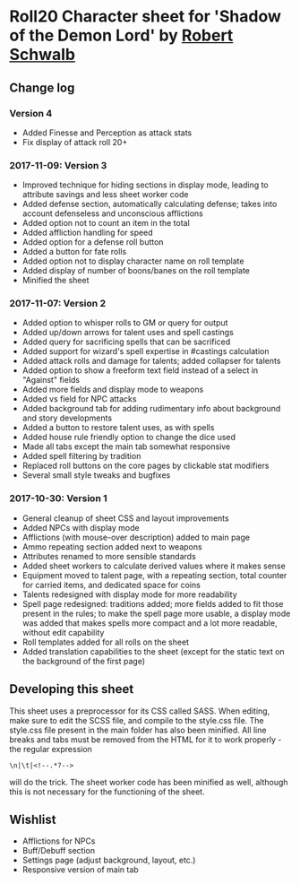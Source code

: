 # Roll20 Character sheet for 'Shadow of the Demon Lord' by [Robert Schwalb](http://schwalbentertainment.com)

## Change log
### Version 4
* Added Finesse and Perception as attack stats
* Fix display of attack roll 20+

### 2017-11-09: Version 3
* Improved technique for hiding sections in display mode, leading to attribute savings and less sheet worker code
* Added defense section, automatically calculating defense; takes into account defenseless and unconscious afflictions
* Added option not to count an item in the total
* Added affliction handling for speed
* Added option for a defense roll button
* Added a button for fate rolls
* Added option not to display character name on roll template
* Added display of number of boons/banes on the roll template
* Minified the sheet

### 2017-11-07: Version 2
* Added option to whisper rolls to GM or query for output
* Added up/down arrows for talent uses and spell castings
* Added query for sacrificing spells that can be sacrificed
* Added support for wizard's spell expertise in #castings calculation
* Added attack rolls and damage for talents; added collapser for talents
* Added option to show a freeform text field instead of a select in "Against" fields
* Added more fields and display mode to weapons
* Added vs field for NPC attacks
* Added background tab for adding rudimentary info about background and story developments
* Added a button to restore talent uses, as with spells
* Added house rule friendly option to change the dice used
* Made all tabs except the main tab somewhat responsive
* Added spell filtering by tradition
* Replaced roll buttons on the core pages by clickable stat modifiers
* Several small style tweaks and bugfixes

### 2017-10-30: Version 1
* General cleanup of sheet CSS and layout improvements
* Added NPCs with display mode
* Afflictions (with mouse-over description) added to main page
* Ammo repeating section added next to weapons
* Attributes renamed to more sensible standards
* Added sheet workers to calculate derived values where it makes sense
* Equipment moved to talent page, with a repeating section, total counter for carried items, and dedicated space for coins
* Talents redesigned with display mode for more readability
* Spell page redesigned: traditions added; more fields added to fit those present in the rules; to make the spell page more usable, a display mode was added that makes spells more compact and a lot more readable, without edit capability
* Roll templates added for all rolls on the sheet
* Added translation capabilities to the sheet (except for the static text on the background of the first page)

## Developing this sheet
This sheet uses a preprocessor for its CSS called SASS. When editing, make sure to edit the SCSS file, and compile to the style.css file. The style.css file present in the main folder has also been minified. All line breaks and tabs must be removed from the HTML for it to work properly - the regular expression

    \n|\t|<!--.*?-->

will do the trick. The sheet worker code has been minified as well, although this is not necessary for the functioning of the sheet.

## Wishlist
* Afflictions for NPCs
* Buff/Debuff section
* Settings page (adjust background, layout, etc.)
* Responsive version of main tab
